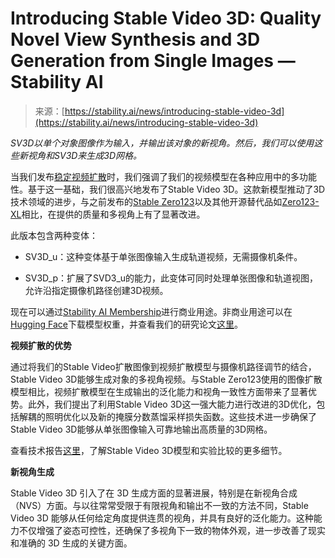 <!--yml

category: 未分类

date: 2024-05-27 15:04:25

-->

# Introducing Stable Video 3D: Quality Novel View Synthesis and 3D Generation from Single Images — Stability AI

> 来源：[https://stability.ai/news/introducing-stable-video-3d](https://stability.ai/news/introducing-stable-video-3d)

*SV3D以单个对象图像作为输入，并输出该对象的新视角。然后，我们可以使用这些新视角和SV3D来生成3D网格。*

当我们发布[稳定视频扩散](https://stability.ai/news/stable-video-diffusion-open-ai-video-model)时，我们强调了我们的视频模型在各种应用中的多功能性。基于这一基础，我们很高兴地发布了Stable Video 3D。这款新模型推动了3D技术领域的进步，与之前发布的[Stable Zero123](https://stability.ai/news/stable-zero123-3d-generation)以及其他开源替代品如[Zero123-XL](https://objaverse.allenai.org/docs/zero123-xl/)相比，在提供的质量和多视角上有了显著改进。

此版本包含两种变体：

+   SV3D_u：这种变体基于单张图像输入生成轨道视频，无需摄像机条件。

+   SV3D_p：扩展了SVD3_u的能力，此变体可同时处理单张图像和轨道视图，允许沿指定摄像机路径创建3D视频。

现在可以通过[Stability AI Membership](https://stability.ai/membership)进行商业用途。非商业用途可以在[Hugging Face](https://huggingface.co/stabilityai/sv3d)下载模型权重，并查看我们的研究论文[这里](http://arxiv.org/abs/2403.12008)。

**视频扩散的优势**

通过将我们的Stable Video扩散图像到视频扩散模型与摄像机路径调节的结合，Stable Video 3D能够生成对象的多视角视频。与Stable Zero123使用的图像扩散模型相比，视频扩散模型在生成输出的泛化能力和视角一致性方面带来了显著优势。此外，我们提出了利用Stable Video 3D这一强大能力进行改进的3D优化，包括解耦的照明优化以及新的掩膜分数蒸馏采样损失函数。这些技术进一步确保了Stable Video 3D能够从单张图像输入可靠地输出高质量的3D网格。

查看技术报告[这里](https://sv3d.github.io/)，了解Stable Video 3D模型和实验比较的更多细节。

**新视角生成**

Stable Video 3D 引入了在 3D 生成方面的显著进展，特别是在新视角合成（NVS）方面。与以往常常受限于有限视角和输出不一致的方法不同，Stable Video 3D 能够从任何给定角度提供连贯的视角，并具有良好的泛化能力。这种能力不仅增强了姿态可控性，还确保了多视角下一致的物体外观，进一步改善了现实和准确的 3D 生成的关键方面。
